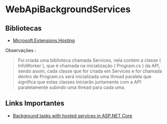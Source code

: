 # WebApiBackgroundServices

## Bibliotecas
* [Microsoft.Extensions.Hosting](https://www.nuget.org/packages/Microsoft.Extensions.Hosting)


Observações : 
> Foi criada uma biblioteca chamada Services, nela contém a classe ( InfoWorker ), que é chamada na inicialização ( Program.cs ) da API, sendo assim, cada classe que for criada em Services e for chamada dentro de Program.cs será inicializada uma thread paralela que significa que estas classes iniciarão juntamente com a API paralelamente subindo uma thread para cada uma.   


## Links Importantes
* [Background tasks with hosted services in ASP.NET Core](https://docs.microsoft.com/en-us/aspnet/core/fundamentals/host/hosted-services?view=aspnetcore-6.0&tabs=visual-studio)
